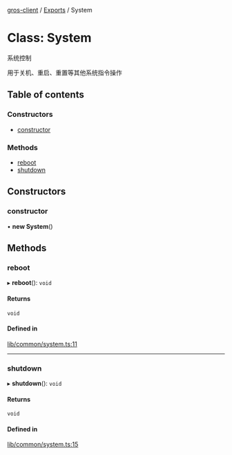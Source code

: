 [gros-client](../readme.md) / [Exports](../modules.md) / System

# Class: System

系统控制

用于关机、重启、重置等其他系统指令操作

## Table of contents

### Constructors

- [constructor](System.md#constructor)

### Methods

- [reboot](System.md#reboot)
- [shutdown](System.md#shutdown)

## Constructors

### constructor

• **new System**()

## Methods

### reboot

▸ **reboot**(): `void`

#### Returns

`void`

#### Defined in

[lib/common/system.ts:11](https://github.com/FFTAI/gros_client_js/blob/bc9e358/lib/common/system.ts#L11)

___

### shutdown

▸ **shutdown**(): `void`

#### Returns

`void`

#### Defined in

[lib/common/system.ts:15](https://github.com/FFTAI/gros_client_js/blob/bc9e358/lib/common/system.ts#L15)
